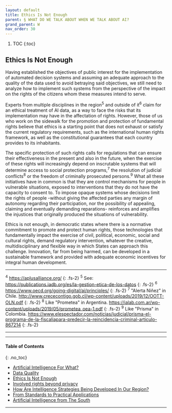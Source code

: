 ```yaml
---
layout: default
title: Ethics Is Not Enough
parent: § WHAT DO WE TALK ABOUT WHEN WE TALK ABOUT AI? 
grand_parent: W
nav_order: 30 
---
```

<style>
.dont-break-out {
  /* These are technically the same, but use both */
  overflow-wrap: break-word;
  word-wrap: break-word;

     -ms-word-break: break-all;
  /* This is the dangerous one in WebKit, as it breaks things wherever */
  word-break: break-all;
  /* Instead use this non-standard one: */
  word-break: break-word;
}

.youtube-container {
    position: relative;
    width: 100%;
    height: 0;
    padding-bottom: 56.25%;
}
.youtube-video {
    position: absolute;
    top: 0;
    left: 0;
    width: 100%;
    height: 100%;
}

</style>

<div class="dont-break-out" markdown="1">

1. TOC
{:toc}

## Ethics Is Not Enough
Having established the objectives of public interest for the implementation of automated decision systems and assuming an adequate approach to the quality of the data used to avoid betraying said objectives, we still need to analyze how to implement such systems from the perspective of the impact on the rights of the citizens whom these measures intend to serve.

Experts from multiple disciplines in the region<sup>5</sup> and outside of it<sup>6</sup> claim for an ethical treatment of AI data, as a way to face the risks that its implementation may have in the affectation of rights. However, those of us who work on the sidewalk for the promotion and protection of fundamental rights believe that ethics is a starting point that does not exhaust or satisfy the current regulatory requirements, such as the international human rights framework, as well as the constitutional guarantees that each country provides to its inhabitants.

The specific protection of such rights calls for regulations that can ensure their effectiveness in the present and also in the future, when the exercise of these rights will increasingly depend on inscrutable systems that will determine access to social protection programs,<sup>7</sup> the resolution of judicial conflicts<sup>8</sup> or the freedom of criminally prosecuted persons.<sup>9</sup> What all these initiatives have in common is that they are control mechanisms for people in vulnerable situations, exposed to interventions that they do not have the capacity to consent to. To impose opaque systems whose decisions limit the rights of people -without giving the affected parties any margin of autonomy regarding their participation, nor the possibility of appealing, claiming and eventually demanding reparations- reinforces and amplifies the injustices that originally produced the situations of vulnerability.

Ethics is not enough, in democratic states where there is a normative commitment to promote and protect human rights, those technologies that fundamentally impact the exercise of civil, political, economic, social and cultural rights, demand regulatory intervention, whatever the creative, multidisciplinary and flexible way in which States can approach this challenge. Innovation, far from being harmed, can be developed in a sustainable framework and provided with adequate economic incentives for integral human development.

***
<sup>4</sup> https://aplusalliance.org/
{: .fs-2}
<sup>5</sup> See: https://publications.iadb.org/es/la-gestion-etica-de-los-datos
{: .fs-2}
<sup>6</sup> https://www.oecd.org/going-digital/ai/principles/
{: .fs-2}
<sup>7</sup> "Alerta Niñez" in Chile. http://www.crececontigo.gob.cl/wp-content/uploads/2019/12/OOTT-OLN.pdf
{: .fs-2}
<sup>8</sup> Like "Prometea" in Argentina. https://ialab.com.ar/wp-content/uploads/2019/05/prometea_oea-1.pdf
{: .fs-2}
<sup>9</sup> Like "Prisma" in Colombia. https://www.elespectador.com/noticias/judicial/prisma-el-programa-de-la-fiscaliapara-predecir-la-reincidencia-criminal-articulo-867214
{: .fs-2}
***

***

#### Table of Contents
{: .no_toc}

<ul><li> <a href="/docs/W/WHAT-DO-WE-TALK-ABOUT-WHEN-WE-TALK-ABOUT-AI-1/">Artificial Intelligence For What?</a></li><li> <a href="/docs/W/WHAT-DO-WE-TALK-ABOUT-WHEN-WE-TALK-ABOUT-AI-2/">Data Quality</a></li><li> <a href="/docs/W/WHAT-DO-WE-TALK-ABOUT-WHEN-WE-TALK-ABOUT-AI-3/">Ethics Is Not Enough</a></li><li> <a href="/docs/W/WHAT-DO-WE-TALK-ABOUT-WHEN-WE-TALK-ABOUT-AI-4/">Involved rights beyond privacy</a></li><li> <a href="/docs/W/WHAT-DO-WE-TALK-ABOUT-WHEN-WE-TALK-ABOUT-AI-5/">How Are Intelligence Strategies Being Developed In Our Region?</a></li><li> <a href="/docs/W/WHAT-DO-WE-TALK-ABOUT-WHEN-WE-TALK-ABOUT-AI-6/">From Standards to Practical Applications</a></li><li> <a href="/docs/W/WHAT-DO-WE-TALK-ABOUT-WHEN-WE-TALK-ABOUT-AI-7/">Artificial Intelligence from The South</a></li></ul>

***

</div>
